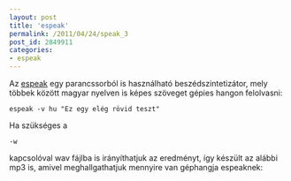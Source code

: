 ```yaml
---
layout: post
title: 'espeak'
permalink: /2011/04/24/speak_3
post_id: 2849911
categories: 
- espeak
---
```


Az 
[espeak](http://espeak.sourceforge.net/) egy parancssorból is használható beszédszintetizátor, mely többek között magyar nyelven is képes szöveget gépies hangon felolvasni: 
```
espeak -v hu "Ez egy elég rövid teszt"
``` 
Ha szükséges a 
```
-w
```
 kapcsolóval wav fájlba is irányíthatjuk az eredményt, így készült az alábbi mp3 is, amivel meghallgathatjuk mennyire van géphangja espeaknek: 
 